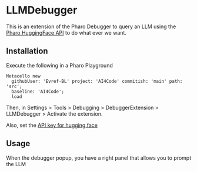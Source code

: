 # LLMDebugger

This is an extension of the Pharo Debugger to query an LLM using the [Pharo HuggingFace API](https://github.com/Evref-BL/Pharo-HuggingFace) to do what ever we want.

## Installation

Execute the following in a Pharo Playground

```st
Metacello new
  githubUser: 'Evref-BL' project: 'AI4Code' commitish: 'main' path: 'src';
  baseline: 'AI4Code';
  load
```

Then, in Settings > Tools > Debugging > DebuggerExtension > LLMDebugger > Activate the extension.

Also, set the [API key for hugging face](https://github.com/Evref-BL/Pharo-HuggingFace)


## Usage

When the debugger popup, you have a right panel that allows you to prompt the LLM
